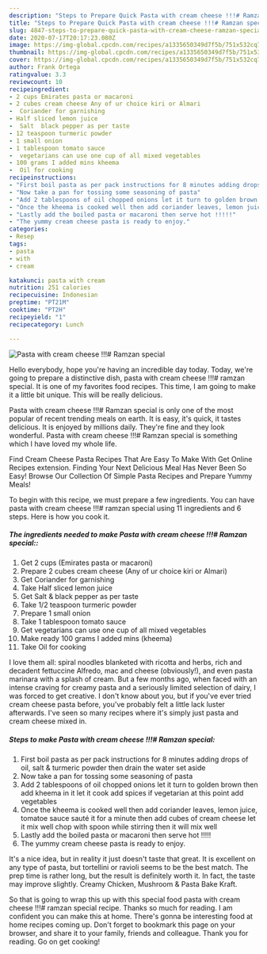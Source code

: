 ```yaml
---
description: "Steps to Prepare Quick Pasta with cream cheese !!!# Ramzan special"
title: "Steps to Prepare Quick Pasta with cream cheese !!!# Ramzan special"
slug: 4847-steps-to-prepare-quick-pasta-with-cream-cheese-ramzan-special
date: 2020-07-17T20:17:23.080Z
image: https://img-global.cpcdn.com/recipes/a1335650349d7f5b/751x532cq70/pasta-with-cream-cheese-ramzan-special-recipe-main-photo.jpg
thumbnail: https://img-global.cpcdn.com/recipes/a1335650349d7f5b/751x532cq70/pasta-with-cream-cheese-ramzan-special-recipe-main-photo.jpg
cover: https://img-global.cpcdn.com/recipes/a1335650349d7f5b/751x532cq70/pasta-with-cream-cheese-ramzan-special-recipe-main-photo.jpg
author: Frank Ortega
ratingvalue: 3.3
reviewcount: 10
recipeingredient:
- 2 cups Emirates pasta or macaroni
- 2 cubes cream cheese Any of ur choice kiri or Almari
-  Coriander for garnishing
- Half sliced lemon juice
-  Salt  black pepper as per taste
- 12 teaspoon turmeric powder
- 1 small onion
- 1 tablespoon tomato sauce
-  vegetarians can use one cup of all mixed vegetables
- 100 grams I added mins kheema
-  Oil for cooking
recipeinstructions:
- "First boil pasta as per pack instructions for 8 minutes adding drops of oil, salt &amp; turmeric powder then drain the water set aside"
- "Now take a pan for tossing some seasoning of pasta"
- "Add 2 tablespoons of oil chopped onions let it turn to golden brown then add kheema in it let it cook add spices if vegetarian at this point add vegetables"
- "Once the kheema is cooked well then add coriander leaves, lemon juice, tomatoe sauce sauté it for a minute then add cubes of cream cheese let it mix well chop with spoon while stirring then it will mix well"
- "Lastly add the boiled pasta or macaroni then serve hot !!!!!"
- "The yummy cream cheese pasta is ready to enjoy."
categories:
- Resep
tags:
- pasta
- with
- cream

katakunci: pasta with cream
nutrition: 251 calories
recipecuisine: Indonesian
preptime: "PT21M"
cooktime: "PT2H"
recipeyield: "1"
recipecategory: Lunch

---
```



![Pasta with cream cheese !!!# Ramzan special](https://img-global.cpcdn.com/recipes/a1335650349d7f5b/751x532cq70/pasta-with-cream-cheese-ramzan-special-recipe-main-photo.jpg)

Hello everybody, hope you're having an incredible day today. Today, we're going to prepare a distinctive dish, pasta with cream cheese !!!# ramzan special. It is one of my favorites food recipes. This time, I am going to make it a little bit unique. This will be really delicious.

Pasta with cream cheese !!!# Ramzan special is only one of the most popular of recent trending meals on earth. It is easy, it's quick, it tastes delicious. It is enjoyed by millions daily. They're fine and they look wonderful. Pasta with cream cheese !!!# Ramzan special is something which I have loved my whole life.

Find Cream Cheese Pasta Recipes That Are Easy To Make With Get Online Recipes extension. Finding Your Next Delicious Meal Has Never Been So Easy! Browse Our Collection Of Simple Pasta Recipes and Prepare Yummy Meals!


To begin with this recipe, we must prepare a few ingredients. You can have pasta with cream cheese !!!# ramzan special using 11 ingredients and 6 steps. Here is how you cook it.

##### The ingredients needed to make Pasta with cream cheese !!!# Ramzan special::

1. Get 2 cups (Emirates pasta or macaroni)
1. Prepare 2 cubes cream cheese (Any of ur choice kiri or Almari)
1. Get  Coriander for garnishing
1. Take Half sliced lemon juice
1. Get  Salt &amp; black pepper as per taste
1. Take 1/2 teaspoon turmeric powder
1. Prepare 1 small onion
1. Take 1 tablespoon tomato sauce
1. Get  vegetarians can use one cup of all mixed vegetables
1. Make ready 100 grams I added mins (kheema)
1. Take  Oil for cooking


I love them all: spiral noodles blanketed with ricotta and herbs, rich and decadent fettuccine Alfredo, mac and cheese (obviously!), and even pasta marinara with a splash of cream. But a few months ago, when faced with an intense craving for creamy pasta and a seriously limited selection of dairy, I was forced to get creative. I don&#39;t know about you, but if you&#39;ve ever tried cream cheese pasta before, you&#39;ve probably felt a little lack luster afterwards. I&#39;ve seen so many recipes where it&#39;s simply just pasta and cream cheese mixed in. 

##### Steps to make Pasta with cream cheese !!!# Ramzan special:

1. First boil pasta as per pack instructions for 8 minutes adding drops of oil, salt &amp; turmeric powder then drain the water set aside
1. Now take a pan for tossing some seasoning of pasta
1. Add 2 tablespoons of oil chopped onions let it turn to golden brown then add kheema in it let it cook add spices if vegetarian at this point add vegetables
1. Once the kheema is cooked well then add coriander leaves, lemon juice, tomatoe sauce sauté it for a minute then add cubes of cream cheese let it mix well chop with spoon while stirring then it will mix well
1. Lastly add the boiled pasta or macaroni then serve hot !!!!!
1. The yummy cream cheese pasta is ready to enjoy.


It&#39;s a nice idea, but in reality it just doesn&#39;t taste that great. It is excellent on any type of pasta, but tortellini or ravioli seems to be the best match. The prep time is rather long, but the result is definitely worth it. In fact, the taste may improve slightly. Creamy Chicken, Mushroom &amp; Pasta Bake Kraft. 

So that is going to wrap this up with this special food pasta with cream cheese !!!# ramzan special recipe. Thanks so much for reading. I am confident you can make this at home. There's gonna be interesting food at home recipes coming up. Don't forget to bookmark this page on your browser, and share it to your family, friends and colleague. Thank you for reading. Go on get cooking!
